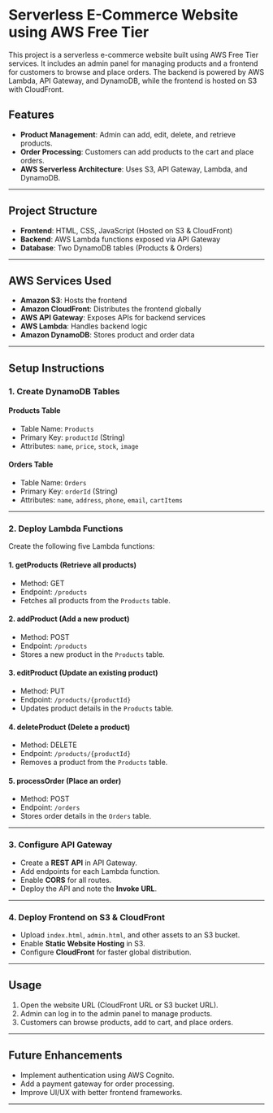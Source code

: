 # Serverless E-Commerce Website using AWS Free Tier

This project is a serverless e-commerce website built using AWS Free Tier services. It includes an admin panel for managing products and a frontend for customers to browse and place orders. The backend is powered by AWS Lambda, API Gateway, and DynamoDB, while the frontend is hosted on S3 with CloudFront.

## Features
- **Product Management**: Admin can add, edit, delete, and retrieve products.
- **Order Processing**: Customers can add products to the cart and place orders.
- **AWS Serverless Architecture**: Uses S3, API Gateway, Lambda, and DynamoDB.

---

## Project Structure
- **Frontend**: HTML, CSS, JavaScript (Hosted on S3 & CloudFront)
- **Backend**: AWS Lambda functions exposed via API Gateway
- **Database**: Two DynamoDB tables (Products & Orders)

---

## AWS Services Used
- **Amazon S3**: Hosts the frontend
- **Amazon CloudFront**: Distributes the frontend globally
- **AWS API Gateway**: Exposes APIs for backend services
- **AWS Lambda**: Handles backend logic
- **Amazon DynamoDB**: Stores product and order data

---

## Setup Instructions

### 1. Create DynamoDB Tables

#### Products Table
- Table Name: `Products`
- Primary Key: `productId` (String)
- Attributes: `name`, `price`, `stock`, `image`

#### Orders Table
- Table Name: `Orders`
- Primary Key: `orderId` (String)
- Attributes: `name`, `address`, `phone`, `email`, `cartItems`

---

### 2. Deploy Lambda Functions
Create the following five Lambda functions:

#### **1. getProducts** (Retrieve all products)
- Method: GET
- Endpoint: `/products`
- Fetches all products from the `Products` table.

#### **2. addProduct** (Add a new product)
- Method: POST
- Endpoint: `/products`
- Stores a new product in the `Products` table.

#### **3. editProduct** (Update an existing product)
- Method: PUT
- Endpoint: `/products/{productId}`
- Updates product details in the `Products` table.

#### **4. deleteProduct** (Delete a product)
- Method: DELETE
- Endpoint: `/products/{productId}`
- Removes a product from the `Products` table.

#### **5. processOrder** (Place an order)
- Method: POST
- Endpoint: `/orders`
- Stores order details in the `Orders` table.

---

### 3. Configure API Gateway
- Create a **REST API** in API Gateway.
- Add endpoints for each Lambda function.
- Enable **CORS** for all routes.
- Deploy the API and note the **Invoke URL**.

---

### 4. Deploy Frontend on S3 & CloudFront
- Upload `index.html`, `admin.html`, and other assets to an S3 bucket.
- Enable **Static Website Hosting** in S3.
- Configure **CloudFront** for faster global distribution.

---

## Usage
1. Open the website URL (CloudFront URL or S3 bucket URL).
2. Admin can log in to the admin panel to manage products.
3. Customers can browse products, add to cart, and place orders.

---

## Future Enhancements
- Implement authentication using AWS Cognito.
- Add a payment gateway for order processing.
- Improve UI/UX with better frontend frameworks.

---


